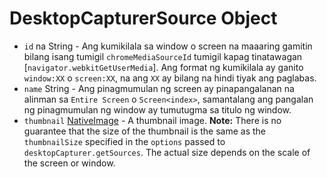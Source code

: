 # DesktopCapturerSource Object

* `id` na String - Ang kumikilala sa window o screen na maaaring gamitin bilang isang tumigil `chromeMediaSourceId` tumigil kapag tinatawagan [`navigator.webkitGetUserMedia`]. Ang format ng kumikilala ay ganito `window:XX` o `screen:XX`, na ang `XX` ay bilang na hindi tiyak ang paglabas.
* `name` String - Ang pinagmumulan ng screen ay pinapangalanan na alinman sa `Entire Screen` o `Screen<index>`, samantalang ang pangalan ng pinagmumulan ng window ay tumutugma sa titulo ng window.
* `thumbnail` [NativeImage](../native-image.md) - A thumbnail image. **Note:** There is no guarantee that the size of the thumbnail is the same as the `thumbnailSize` specified in the `options` passed to `desktopCapturer.getSources`. The actual size depends on the scale of the screen or window.